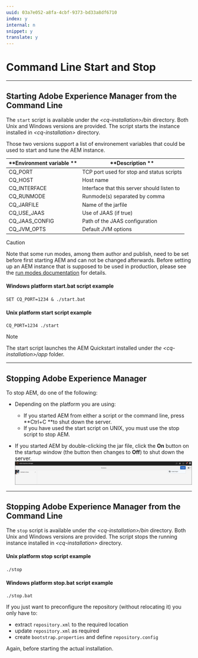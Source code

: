 ```yaml
---
uuid: 03a7e052-a8fa-4cbf-9373-bd33a8df6710
index: y
internal: n
snippet: y
translate: y
---
```


# Command Line Start and Stop

---

## Starting Adobe Experience Manager from the Command Line

The `start` script is available under *the &lt;cq-installation&gt;/bin* directory. Both Unix and Windows versions are provided. The script starts the instance installed in *&lt;cq-installation&gt;* directory.

Those two versions support a list of environement variables that could be used to start and tune the AEM instance.

| **Environment variable ** |**Description ** |
|---|---|
| CQ_PORT |TCP port used for stop and status scripts  |
| CQ_HOST |Host name  |
| CQ_INTERFACE |Interface that this server should listen to  |
| CQ_RUNMODE |Runmode(s) separated by comma  |
| CQ_JARFILE |Name of the jarfile  |
| CQ_USE_JAAS |Use of JAAS (if true)  |
| CQ_JAAS_CONFIG |Path of the JAAS configuration  |
| CQ_JVM_OPTS |Default JVM options  |

>[!CAUTION]
>
><p>Note that some run modes, among them author and publish, need to be set before first starting AEM and can not be changed afterwards. Before setting up an AEM instance that is supposed to be used in production, please see the <a href="/content/help/en/experience-manager/6-4/sites/deploying/using/configure-runmodes.html">run modes documentation</a> for details.</p>

#### Windows platform start.bat script example

```shell
SET CQ_PORT=1234 & ./start.bat
```

#### Unix platform start script example

```shell
CQ_PORT=1234 ./start
```

>[!NOTE]
>
><p>The start script launches the AEM Quickstart installed under <i>the &lt;cq-installation&gt;/app</i> folder.<br> </p>

---

## Stopping Adobe Experience Manager

To stop AEM, do one of the following:

* Depending on the platform you are using:

    * If you started AEM from either a script or the command line, press **Ctrl+C **to shut down the server.    
    * If you have used the start script on UNIX, you must use the stop script to stop AEM.

* If you started AEM by double-clicking the jar file, click the **On** button on the startup window (the button then changes to **Off**) to shut down the server.
  ![](assets/chlimage_1.png)

---

## Stopping Adobe Experience Manager from the Command Line

The `stop` script is available under *the &lt;cq-installation&gt;/bin* directory. Both Unix and Windows versions are provided. The script stops the running instance installed in *&lt;cq-installation&gt;* directory.

#### Unix platform stop script example

```shell
./stop
```

#### Windows platform stop.bat script example

```shell
./stop.bat
```

If you just want to preconfigure the repository (without relocating it) you only have to:

* extract `repository.xml` to the required location
* update `repository.xml` as required
* create `bootstrap.properties` and define `repository.config`

Again, before starting the actual installation. 
